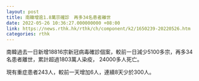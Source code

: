 ```yaml
---
layout: post
title: 南韓增逾1.8萬宗確診　再多34名患者離世
date: 2022-05-26 10:36:27.000000000 +08:00
link: https://news.rthk.hk/rthk/ch/component/k2/1650239-20220526.htm
categories: rthk
---
```


南韓過去一日新增18816宗新冠病毒確診個案，較前一日減少5100多宗，再多34名患者離世，累計超過1803萬人染疫， 24000多人死亡。

現有重症患者243人，較前一天增加6人，連續8天少於300人。
